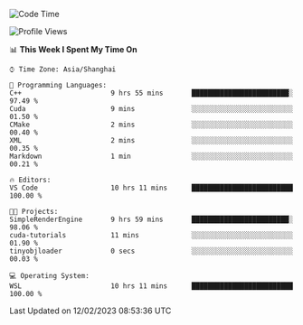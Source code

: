 <!--START_SECTION:waka-->
![Code Time](http://img.shields.io/badge/Code%20Time-633%20hrs%209%20mins-blue)

![Profile Views](http://img.shields.io/badge/Profile%20Views-2-blue)

📊 **This Week I Spent My Time On** 

```text
⌚︎ Time Zone: Asia/Shanghai

💬 Programming Languages: 
C++                      9 hrs 55 mins       ████████████████████████░   97.49 % 
Cuda                     9 mins              ░░░░░░░░░░░░░░░░░░░░░░░░░   01.50 % 
CMake                    2 mins              ░░░░░░░░░░░░░░░░░░░░░░░░░   00.40 % 
XML                      2 mins              ░░░░░░░░░░░░░░░░░░░░░░░░░   00.35 % 
Markdown                 1 min               ░░░░░░░░░░░░░░░░░░░░░░░░░   00.21 % 

🔥 Editors: 
VS Code                  10 hrs 11 mins      █████████████████████████   100.00 % 

🐱‍💻 Projects: 
SimpleRenderEngine       9 hrs 59 mins       ████████████████████████░   98.06 % 
cuda-tutorials           11 mins             ░░░░░░░░░░░░░░░░░░░░░░░░░   01.90 % 
tinyobjloader            0 secs              ░░░░░░░░░░░░░░░░░░░░░░░░░   00.03 % 

💻 Operating System: 
WSL                      10 hrs 11 mins      █████████████████████████   100.00 % 

```


 Last Updated on 12/02/2023 08:53:36 UTC
<!--END_SECTION:waka-->